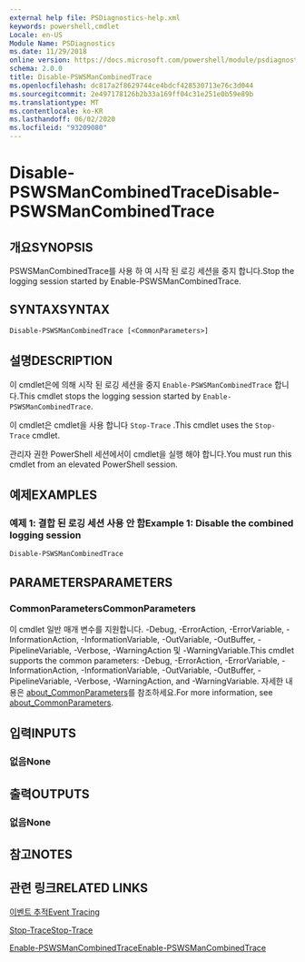 ```yaml
---
external help file: PSDiagnostics-help.xml
keywords: powershell,cmdlet
Locale: en-US
Module Name: PSDiagnostics
ms.date: 11/29/2018
online version: https://docs.microsoft.com/powershell/module/psdiagnostics/disable-pswsmancombinedtrace?view=powershell-6&WT.mc_id=ps-gethelp
schema: 2.0.0
title: Disable-PSWSManCombinedTrace
ms.openlocfilehash: dc817a2f8629744ce4bdcf428530713e76c3d044
ms.sourcegitcommit: 2e497178126b2b33a169ff04c31e251e0b59e89b
ms.translationtype: MT
ms.contentlocale: ko-KR
ms.lasthandoff: 06/02/2020
ms.locfileid: "93209080"
---
```

# <span data-ttu-id="e9b10-103">Disable-PSWSManCombinedTrace</span><span class="sxs-lookup"><span data-stu-id="e9b10-103">Disable-PSWSManCombinedTrace</span></span>

## <span data-ttu-id="e9b10-104">개요</span><span class="sxs-lookup"><span data-stu-id="e9b10-104">SYNOPSIS</span></span>
<span data-ttu-id="e9b10-105">PSWSManCombinedTrace를 사용 하 여 시작 된 로깅 세션을 중지 합니다.</span><span class="sxs-lookup"><span data-stu-id="e9b10-105">Stop the logging session started by Enable-PSWSManCombinedTrace.</span></span>

## <span data-ttu-id="e9b10-106">SYNTAX</span><span class="sxs-lookup"><span data-stu-id="e9b10-106">SYNTAX</span></span>

```
Disable-PSWSManCombinedTrace [<CommonParameters>]
```

## <span data-ttu-id="e9b10-107">설명</span><span class="sxs-lookup"><span data-stu-id="e9b10-107">DESCRIPTION</span></span>

<span data-ttu-id="e9b10-108">이 cmdlet은에 의해 시작 된 로깅 세션을 중지 `Enable-PSWSManCombinedTrace` 합니다.</span><span class="sxs-lookup"><span data-stu-id="e9b10-108">This cmdlet stops the logging session started by `Enable-PSWSManCombinedTrace`.</span></span>

<span data-ttu-id="e9b10-109">이 cmdlet은 cmdlet을 사용 합니다 `Stop-Trace` .</span><span class="sxs-lookup"><span data-stu-id="e9b10-109">This cmdlet uses the `Stop-Trace` cmdlet.</span></span>

<span data-ttu-id="e9b10-110">관리자 권한 PowerShell 세션에서이 cmdlet을 실행 해야 합니다.</span><span class="sxs-lookup"><span data-stu-id="e9b10-110">You must run this cmdlet from an elevated PowerShell session.</span></span>

## <span data-ttu-id="e9b10-111">예제</span><span class="sxs-lookup"><span data-stu-id="e9b10-111">EXAMPLES</span></span>

### <span data-ttu-id="e9b10-112">예제 1: 결합 된 로깅 세션 사용 안 함</span><span class="sxs-lookup"><span data-stu-id="e9b10-112">Example 1: Disable the combined logging session</span></span>

```powershell
Disable-PSWSManCombinedTrace
```

## <span data-ttu-id="e9b10-113">PARAMETERS</span><span class="sxs-lookup"><span data-stu-id="e9b10-113">PARAMETERS</span></span>

### <span data-ttu-id="e9b10-114">CommonParameters</span><span class="sxs-lookup"><span data-stu-id="e9b10-114">CommonParameters</span></span>

<span data-ttu-id="e9b10-115">이 cmdlet 일반 매개 변수를 지원합니다. -Debug, -ErrorAction, -ErrorVariable, -InformationAction, -InformationVariable, -OutVariable, -OutBuffer, -PipelineVariable, -Verbose, -WarningAction 및 -WarningVariable.</span><span class="sxs-lookup"><span data-stu-id="e9b10-115">This cmdlet supports the common parameters: -Debug, -ErrorAction, -ErrorVariable, -InformationAction, -InformationVariable, -OutVariable, -OutBuffer, -PipelineVariable, -Verbose, -WarningAction, and -WarningVariable.</span></span> <span data-ttu-id="e9b10-116">자세한 내용은 [about_CommonParameters](https://go.microsoft.com/fwlink/?LinkID=113216)를 참조하세요.</span><span class="sxs-lookup"><span data-stu-id="e9b10-116">For more information, see [about_CommonParameters](https://go.microsoft.com/fwlink/?LinkID=113216).</span></span>

## <span data-ttu-id="e9b10-117">입력</span><span class="sxs-lookup"><span data-stu-id="e9b10-117">INPUTS</span></span>

### <span data-ttu-id="e9b10-118">없음</span><span class="sxs-lookup"><span data-stu-id="e9b10-118">None</span></span>

## <span data-ttu-id="e9b10-119">출력</span><span class="sxs-lookup"><span data-stu-id="e9b10-119">OUTPUTS</span></span>

### <span data-ttu-id="e9b10-120">없음</span><span class="sxs-lookup"><span data-stu-id="e9b10-120">None</span></span>

## <span data-ttu-id="e9b10-121">참고</span><span class="sxs-lookup"><span data-stu-id="e9b10-121">NOTES</span></span>

## <span data-ttu-id="e9b10-122">관련 링크</span><span class="sxs-lookup"><span data-stu-id="e9b10-122">RELATED LINKS</span></span>

[<span data-ttu-id="e9b10-123">이벤트 추적</span><span class="sxs-lookup"><span data-stu-id="e9b10-123">Event Tracing</span></span>](/windows/desktop/ETW/event-tracing-portal)

[<span data-ttu-id="e9b10-124">Stop-Trace</span><span class="sxs-lookup"><span data-stu-id="e9b10-124">Stop-Trace</span></span>](stop-trace.md)

[<span data-ttu-id="e9b10-125">Enable-PSWSManCombinedTrace</span><span class="sxs-lookup"><span data-stu-id="e9b10-125">Enable-PSWSManCombinedTrace</span></span>](Enable-PSWSManCombinedTrace.md)
